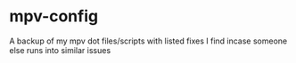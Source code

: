 # mpv-config
A backup of my mpv dot files/scripts with listed fixes I find incase someone else runs into similar issues
